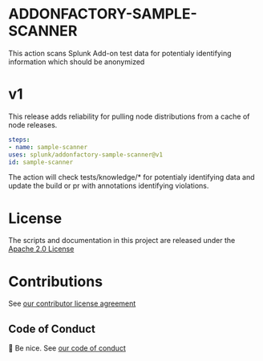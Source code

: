 # ADDONFACTORY-SAMPLE-SCANNER

This action scans Splunk Add-on test data for potentialy identifying information which should be anonymized


# v1

This release adds reliability for pulling node distributions from a cache of node releases.

```yaml
steps:
- name: sample-scanner
uses: splunk/addonfactory-sample-scanner@v1
id: sample-scanner
```

The action will check tests/knowledge/* for potentialy identifying data and update the build or pr with annotations identifying violations.

# License

The scripts and documentation in this project are released under the [Apache 2.0 License](LICENSE)

# Contributions

See [our contributor license agreement](https://github.com/splunk/cla-agreement/blob/main/CLA.md)

## Code of Conduct

:wave: Be nice.  See [our code of conduct](https://github.com/splunk/cla-agreement/blob/main/CODE_OF_CONDUCT.md)